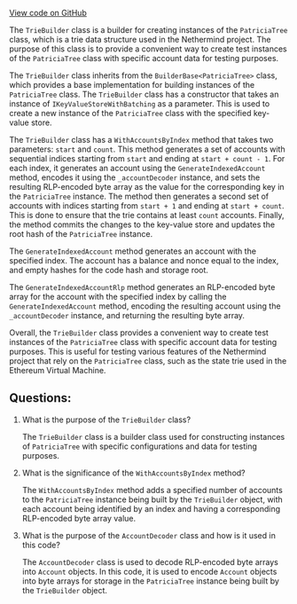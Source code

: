 [View code on GitHub](https://github.com/nethermindeth/nethermind/Nethermind.Core.Test/Builders/TrieBuilder.cs)

The `TrieBuilder` class is a builder for creating instances of the `PatriciaTree` class, which is a trie data structure used in the Nethermind project. The purpose of this class is to provide a convenient way to create test instances of the `PatriciaTree` class with specific account data for testing purposes.

The `TrieBuilder` class inherits from the `BuilderBase<PatriciaTree>` class, which provides a base implementation for building instances of the `PatriciaTree` class. The `TrieBuilder` class has a constructor that takes an instance of `IKeyValueStoreWithBatching` as a parameter. This is used to create a new instance of the `PatriciaTree` class with the specified key-value store.

The `TrieBuilder` class has a `WithAccountsByIndex` method that takes two parameters: `start` and `count`. This method generates a set of accounts with sequential indices starting from `start` and ending at `start + count - 1`. For each index, it generates an account using the `GenerateIndexedAccount` method, encodes it using the `_accountDecoder` instance, and sets the resulting RLP-encoded byte array as the value for the corresponding key in the `PatriciaTree` instance. The method then generates a second set of accounts with indices starting from `start + 1` and ending at `start + count`. This is done to ensure that the trie contains at least `count` accounts. Finally, the method commits the changes to the key-value store and updates the root hash of the `PatriciaTree` instance.

The `GenerateIndexedAccount` method generates an account with the specified index. The account has a balance and nonce equal to the index, and empty hashes for the code hash and storage root.

The `GenerateIndexedAccountRlp` method generates an RLP-encoded byte array for the account with the specified index by calling the `GenerateIndexedAccount` method, encoding the resulting account using the `_accountDecoder` instance, and returning the resulting byte array.

Overall, the `TrieBuilder` class provides a convenient way to create test instances of the `PatriciaTree` class with specific account data for testing purposes. This is useful for testing various features of the Nethermind project that rely on the `PatriciaTree` class, such as the state trie used in the Ethereum Virtual Machine.
## Questions: 
 1. What is the purpose of the `TrieBuilder` class?
    
    The `TrieBuilder` class is a builder class used for constructing instances of `PatriciaTree` with specific configurations and data for testing purposes.

2. What is the significance of the `WithAccountsByIndex` method?
    
    The `WithAccountsByIndex` method adds a specified number of accounts to the `PatriciaTree` instance being built by the `TrieBuilder` object, with each account being identified by an index and having a corresponding RLP-encoded byte array value.

3. What is the purpose of the `AccountDecoder` class and how is it used in this code?
    
    The `AccountDecoder` class is used to decode RLP-encoded byte arrays into `Account` objects. In this code, it is used to encode `Account` objects into byte arrays for storage in the `PatriciaTree` instance being built by the `TrieBuilder` object.